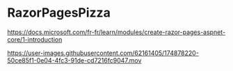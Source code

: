 # RazorPagesPizza

https://docs.microsoft.com/fr-fr/learn/modules/create-razor-pages-aspnet-core/1-introduction

https://user-images.githubusercontent.com/62161405/174878220-50ce85f1-0e04-4fc3-91de-cd7216fc9047.mov

